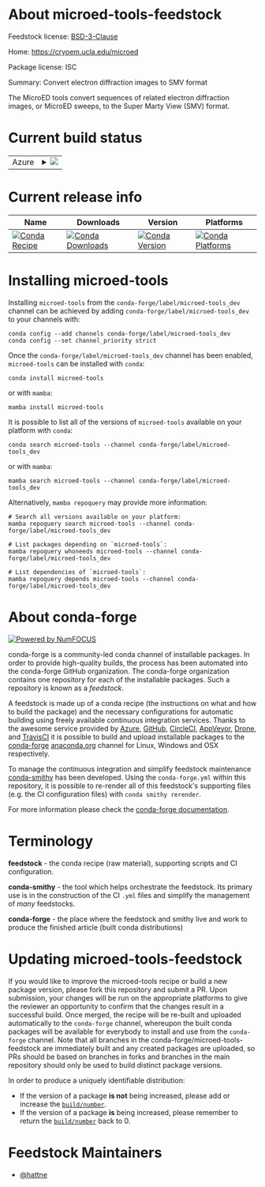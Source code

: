 About microed-tools-feedstock
=============================

Feedstock license: [BSD-3-Clause](https://github.com/conda-forge/microed-tools-feedstock/blob/main/LICENSE.txt)

Home: https://cryoem.ucla.edu/microed

Package license: ISC

Summary: Convert electron diffraction images to SMV format

The MicroED tools convert sequences of related electron
diffraction images, or MicroED sweeps, to the Super Marty View
(SMV) format.


Current build status
====================


<table>
    
  <tr>
    <td>Azure</td>
    <td>
      <details>
        <summary>
          <a href="https://dev.azure.com/conda-forge/feedstock-builds/_build/latest?definitionId=16108&branchName=main">
            <img src="https://dev.azure.com/conda-forge/feedstock-builds/_apis/build/status/microed-tools-feedstock?branchName=main">
          </a>
        </summary>
        <table>
          <thead><tr><th>Variant</th><th>Status</th></tr></thead>
          <tbody><tr>
              <td>linux_64_numpy1.22python3.10.____cpython</td>
              <td>
                <a href="https://dev.azure.com/conda-forge/feedstock-builds/_build/latest?definitionId=16108&branchName=main">
                  <img src="https://dev.azure.com/conda-forge/feedstock-builds/_apis/build/status/microed-tools-feedstock?branchName=main&jobName=linux&configuration=linux%20linux_64_numpy1.22python3.10.____cpython" alt="variant">
                </a>
              </td>
            </tr><tr>
              <td>linux_64_numpy1.22python3.9.____cpython</td>
              <td>
                <a href="https://dev.azure.com/conda-forge/feedstock-builds/_build/latest?definitionId=16108&branchName=main">
                  <img src="https://dev.azure.com/conda-forge/feedstock-builds/_apis/build/status/microed-tools-feedstock?branchName=main&jobName=linux&configuration=linux%20linux_64_numpy1.22python3.9.____cpython" alt="variant">
                </a>
              </td>
            </tr><tr>
              <td>linux_64_numpy1.23python3.11.____cpython</td>
              <td>
                <a href="https://dev.azure.com/conda-forge/feedstock-builds/_build/latest?definitionId=16108&branchName=main">
                  <img src="https://dev.azure.com/conda-forge/feedstock-builds/_apis/build/status/microed-tools-feedstock?branchName=main&jobName=linux&configuration=linux%20linux_64_numpy1.23python3.11.____cpython" alt="variant">
                </a>
              </td>
            </tr><tr>
              <td>linux_64_numpy1.26python3.12.____cpython</td>
              <td>
                <a href="https://dev.azure.com/conda-forge/feedstock-builds/_build/latest?definitionId=16108&branchName=main">
                  <img src="https://dev.azure.com/conda-forge/feedstock-builds/_apis/build/status/microed-tools-feedstock?branchName=main&jobName=linux&configuration=linux%20linux_64_numpy1.26python3.12.____cpython" alt="variant">
                </a>
              </td>
            </tr><tr>
              <td>linux_64_numpy2python3.13.____cp313</td>
              <td>
                <a href="https://dev.azure.com/conda-forge/feedstock-builds/_build/latest?definitionId=16108&branchName=main">
                  <img src="https://dev.azure.com/conda-forge/feedstock-builds/_apis/build/status/microed-tools-feedstock?branchName=main&jobName=linux&configuration=linux%20linux_64_numpy2python3.13.____cp313" alt="variant">
                </a>
              </td>
            </tr><tr>
              <td>osx_64_numpy1.22python3.10.____cpython</td>
              <td>
                <a href="https://dev.azure.com/conda-forge/feedstock-builds/_build/latest?definitionId=16108&branchName=main">
                  <img src="https://dev.azure.com/conda-forge/feedstock-builds/_apis/build/status/microed-tools-feedstock?branchName=main&jobName=osx&configuration=osx%20osx_64_numpy1.22python3.10.____cpython" alt="variant">
                </a>
              </td>
            </tr><tr>
              <td>osx_64_numpy1.22python3.9.____cpython</td>
              <td>
                <a href="https://dev.azure.com/conda-forge/feedstock-builds/_build/latest?definitionId=16108&branchName=main">
                  <img src="https://dev.azure.com/conda-forge/feedstock-builds/_apis/build/status/microed-tools-feedstock?branchName=main&jobName=osx&configuration=osx%20osx_64_numpy1.22python3.9.____cpython" alt="variant">
                </a>
              </td>
            </tr><tr>
              <td>osx_64_numpy1.23python3.11.____cpython</td>
              <td>
                <a href="https://dev.azure.com/conda-forge/feedstock-builds/_build/latest?definitionId=16108&branchName=main">
                  <img src="https://dev.azure.com/conda-forge/feedstock-builds/_apis/build/status/microed-tools-feedstock?branchName=main&jobName=osx&configuration=osx%20osx_64_numpy1.23python3.11.____cpython" alt="variant">
                </a>
              </td>
            </tr><tr>
              <td>osx_64_numpy1.26python3.12.____cpython</td>
              <td>
                <a href="https://dev.azure.com/conda-forge/feedstock-builds/_build/latest?definitionId=16108&branchName=main">
                  <img src="https://dev.azure.com/conda-forge/feedstock-builds/_apis/build/status/microed-tools-feedstock?branchName=main&jobName=osx&configuration=osx%20osx_64_numpy1.26python3.12.____cpython" alt="variant">
                </a>
              </td>
            </tr><tr>
              <td>osx_64_numpy2python3.13.____cp313</td>
              <td>
                <a href="https://dev.azure.com/conda-forge/feedstock-builds/_build/latest?definitionId=16108&branchName=main">
                  <img src="https://dev.azure.com/conda-forge/feedstock-builds/_apis/build/status/microed-tools-feedstock?branchName=main&jobName=osx&configuration=osx%20osx_64_numpy2python3.13.____cp313" alt="variant">
                </a>
              </td>
            </tr><tr>
              <td>osx_arm64_numpy1.22python3.10.____cpython</td>
              <td>
                <a href="https://dev.azure.com/conda-forge/feedstock-builds/_build/latest?definitionId=16108&branchName=main">
                  <img src="https://dev.azure.com/conda-forge/feedstock-builds/_apis/build/status/microed-tools-feedstock?branchName=main&jobName=osx&configuration=osx%20osx_arm64_numpy1.22python3.10.____cpython" alt="variant">
                </a>
              </td>
            </tr><tr>
              <td>osx_arm64_numpy1.22python3.9.____cpython</td>
              <td>
                <a href="https://dev.azure.com/conda-forge/feedstock-builds/_build/latest?definitionId=16108&branchName=main">
                  <img src="https://dev.azure.com/conda-forge/feedstock-builds/_apis/build/status/microed-tools-feedstock?branchName=main&jobName=osx&configuration=osx%20osx_arm64_numpy1.22python3.9.____cpython" alt="variant">
                </a>
              </td>
            </tr><tr>
              <td>osx_arm64_numpy1.23python3.11.____cpython</td>
              <td>
                <a href="https://dev.azure.com/conda-forge/feedstock-builds/_build/latest?definitionId=16108&branchName=main">
                  <img src="https://dev.azure.com/conda-forge/feedstock-builds/_apis/build/status/microed-tools-feedstock?branchName=main&jobName=osx&configuration=osx%20osx_arm64_numpy1.23python3.11.____cpython" alt="variant">
                </a>
              </td>
            </tr><tr>
              <td>osx_arm64_numpy1.26python3.12.____cpython</td>
              <td>
                <a href="https://dev.azure.com/conda-forge/feedstock-builds/_build/latest?definitionId=16108&branchName=main">
                  <img src="https://dev.azure.com/conda-forge/feedstock-builds/_apis/build/status/microed-tools-feedstock?branchName=main&jobName=osx&configuration=osx%20osx_arm64_numpy1.26python3.12.____cpython" alt="variant">
                </a>
              </td>
            </tr><tr>
              <td>osx_arm64_numpy2python3.13.____cp313</td>
              <td>
                <a href="https://dev.azure.com/conda-forge/feedstock-builds/_build/latest?definitionId=16108&branchName=main">
                  <img src="https://dev.azure.com/conda-forge/feedstock-builds/_apis/build/status/microed-tools-feedstock?branchName=main&jobName=osx&configuration=osx%20osx_arm64_numpy2python3.13.____cp313" alt="variant">
                </a>
              </td>
            </tr><tr>
              <td>win_64_numpy1.22python3.10.____cpython</td>
              <td>
                <a href="https://dev.azure.com/conda-forge/feedstock-builds/_build/latest?definitionId=16108&branchName=main">
                  <img src="https://dev.azure.com/conda-forge/feedstock-builds/_apis/build/status/microed-tools-feedstock?branchName=main&jobName=win&configuration=win%20win_64_numpy1.22python3.10.____cpython" alt="variant">
                </a>
              </td>
            </tr><tr>
              <td>win_64_numpy1.22python3.9.____cpython</td>
              <td>
                <a href="https://dev.azure.com/conda-forge/feedstock-builds/_build/latest?definitionId=16108&branchName=main">
                  <img src="https://dev.azure.com/conda-forge/feedstock-builds/_apis/build/status/microed-tools-feedstock?branchName=main&jobName=win&configuration=win%20win_64_numpy1.22python3.9.____cpython" alt="variant">
                </a>
              </td>
            </tr><tr>
              <td>win_64_numpy1.23python3.11.____cpython</td>
              <td>
                <a href="https://dev.azure.com/conda-forge/feedstock-builds/_build/latest?definitionId=16108&branchName=main">
                  <img src="https://dev.azure.com/conda-forge/feedstock-builds/_apis/build/status/microed-tools-feedstock?branchName=main&jobName=win&configuration=win%20win_64_numpy1.23python3.11.____cpython" alt="variant">
                </a>
              </td>
            </tr><tr>
              <td>win_64_numpy1.26python3.12.____cpython</td>
              <td>
                <a href="https://dev.azure.com/conda-forge/feedstock-builds/_build/latest?definitionId=16108&branchName=main">
                  <img src="https://dev.azure.com/conda-forge/feedstock-builds/_apis/build/status/microed-tools-feedstock?branchName=main&jobName=win&configuration=win%20win_64_numpy1.26python3.12.____cpython" alt="variant">
                </a>
              </td>
            </tr><tr>
              <td>win_64_numpy2python3.13.____cp313</td>
              <td>
                <a href="https://dev.azure.com/conda-forge/feedstock-builds/_build/latest?definitionId=16108&branchName=main">
                  <img src="https://dev.azure.com/conda-forge/feedstock-builds/_apis/build/status/microed-tools-feedstock?branchName=main&jobName=win&configuration=win%20win_64_numpy2python3.13.____cp313" alt="variant">
                </a>
              </td>
            </tr>
          </tbody>
        </table>
      </details>
    </td>
  </tr>
</table>

Current release info
====================

| Name | Downloads | Version | Platforms |
| --- | --- | --- | --- |
| [![Conda Recipe](https://img.shields.io/badge/recipe-microed--tools-green.svg)](https://anaconda.org/conda-forge/microed-tools) | [![Conda Downloads](https://img.shields.io/conda/dn/conda-forge/microed-tools.svg)](https://anaconda.org/conda-forge/microed-tools) | [![Conda Version](https://img.shields.io/conda/vn/conda-forge/microed-tools.svg)](https://anaconda.org/conda-forge/microed-tools) | [![Conda Platforms](https://img.shields.io/conda/pn/conda-forge/microed-tools.svg)](https://anaconda.org/conda-forge/microed-tools) |

Installing microed-tools
========================

Installing `microed-tools` from the `conda-forge/label/microed-tools_dev` channel can be achieved by adding `conda-forge/label/microed-tools_dev` to your channels with:

```
conda config --add channels conda-forge/label/microed-tools_dev
conda config --set channel_priority strict
```

Once the `conda-forge/label/microed-tools_dev` channel has been enabled, `microed-tools` can be installed with `conda`:

```
conda install microed-tools
```

or with `mamba`:

```
mamba install microed-tools
```

It is possible to list all of the versions of `microed-tools` available on your platform with `conda`:

```
conda search microed-tools --channel conda-forge/label/microed-tools_dev
```

or with `mamba`:

```
mamba search microed-tools --channel conda-forge/label/microed-tools_dev
```

Alternatively, `mamba repoquery` may provide more information:

```
# Search all versions available on your platform:
mamba repoquery search microed-tools --channel conda-forge/label/microed-tools_dev

# List packages depending on `microed-tools`:
mamba repoquery whoneeds microed-tools --channel conda-forge/label/microed-tools_dev

# List dependencies of `microed-tools`:
mamba repoquery depends microed-tools --channel conda-forge/label/microed-tools_dev
```


About conda-forge
=================

[![Powered by
NumFOCUS](https://img.shields.io/badge/powered%20by-NumFOCUS-orange.svg?style=flat&colorA=E1523D&colorB=007D8A)](https://numfocus.org)

conda-forge is a community-led conda channel of installable packages.
In order to provide high-quality builds, the process has been automated into the
conda-forge GitHub organization. The conda-forge organization contains one repository
for each of the installable packages. Such a repository is known as a *feedstock*.

A feedstock is made up of a conda recipe (the instructions on what and how to build
the package) and the necessary configurations for automatic building using freely
available continuous integration services. Thanks to the awesome service provided by
[Azure](https://azure.microsoft.com/en-us/services/devops/), [GitHub](https://github.com/),
[CircleCI](https://circleci.com/), [AppVeyor](https://www.appveyor.com/),
[Drone](https://cloud.drone.io/welcome), and [TravisCI](https://travis-ci.com/)
it is possible to build and upload installable packages to the
[conda-forge](https://anaconda.org/conda-forge) [anaconda.org](https://anaconda.org/)
channel for Linux, Windows and OSX respectively.

To manage the continuous integration and simplify feedstock maintenance
[conda-smithy](https://github.com/conda-forge/conda-smithy) has been developed.
Using the ``conda-forge.yml`` within this repository, it is possible to re-render all of
this feedstock's supporting files (e.g. the CI configuration files) with ``conda smithy rerender``.

For more information please check the [conda-forge documentation](https://conda-forge.org/docs/).

Terminology
===========

**feedstock** - the conda recipe (raw material), supporting scripts and CI configuration.

**conda-smithy** - the tool which helps orchestrate the feedstock.
                   Its primary use is in the construction of the CI ``.yml`` files
                   and simplify the management of *many* feedstocks.

**conda-forge** - the place where the feedstock and smithy live and work to
                  produce the finished article (built conda distributions)


Updating microed-tools-feedstock
================================

If you would like to improve the microed-tools recipe or build a new
package version, please fork this repository and submit a PR. Upon submission,
your changes will be run on the appropriate platforms to give the reviewer an
opportunity to confirm that the changes result in a successful build. Once
merged, the recipe will be re-built and uploaded automatically to the
`conda-forge` channel, whereupon the built conda packages will be available for
everybody to install and use from the `conda-forge` channel.
Note that all branches in the conda-forge/microed-tools-feedstock are
immediately built and any created packages are uploaded, so PRs should be based
on branches in forks and branches in the main repository should only be used to
build distinct package versions.

In order to produce a uniquely identifiable distribution:
 * If the version of a package **is not** being increased, please add or increase
   the [``build/number``](https://docs.conda.io/projects/conda-build/en/latest/resources/define-metadata.html#build-number-and-string).
 * If the version of a package **is** being increased, please remember to return
   the [``build/number``](https://docs.conda.io/projects/conda-build/en/latest/resources/define-metadata.html#build-number-and-string)
   back to 0.

Feedstock Maintainers
=====================

* [@hattne](https://github.com/hattne/)

